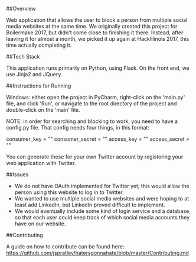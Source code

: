 ##Overview

Web application that allows the user to block a person from multiple social media websites at the same time.  We originally created this project for Boilermake 2017, but didn't come close to finishing it there.  Instead, after leaving it for almost a month, we picked it up again at HackIllinois 2017, this time actually completing it.

##Tech Stack

This application runs primarily on Python, using Flask.  On the front end, we use Jinja2 and JQuery.


##Instructions for Running

Windows: either open the project in PyCharm, right-click on the 'main.py' file, and click 'Run', or navigate to the root directory of the project and double-click on the 'main' file.  

NOTE: in order for searching and blocking to work, you need to have a config.py file.  That config needs four things, in this format:

consumer_key = ""
consumer_secret = ""
access_key = ""
access_secret = ""

You can generate these for your own Twitter account by registering your web application with Twitter.

##Issues

* We do not have OAuth implemented for Twitter yet; this would allow the person using this website to log in to Twitter.
* We wanted to use multiple social media websites and were hoping to at least add LinkedIn, but LinkedIn proved difficult to implement.
* We would eventually include some kind of login service and a database, so that each user could keep track of which social media accounts they have on our website.

##Contributing

A guide on how to contribute can be found here: https://github.com/jspratley/hatersgonnahate/blob/master/Contributing.md

